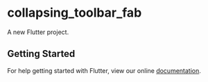 # collapsing_toolbar_fab

A new Flutter project.

## Getting Started

For help getting started with Flutter, view our online
[documentation](https://flutter.io/).
